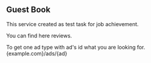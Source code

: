 ## Guest Book

This service created as test task for job achievement.

You can find here reviews.

To get one ad type with ad's id what you are looking for.
{example.com}/ads/{ad}
